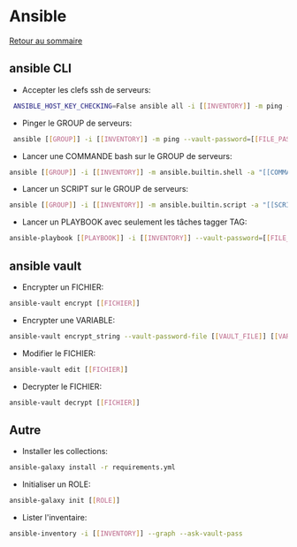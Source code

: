 # Ansible

[Retour au sommaire](docs/index)

## ansible CLI
- Accepter les clefs ssh de serveurs:
```bash
 ANSIBLE_HOST_KEY_CHECKING=False ansible all -i [[INVENTORY]] -m ping --vault-password=[[FILE_PASSWORD]]
```
- Pinger le GROUP de serveurs:
```bash
 ansible [[GROUP]] -i [[INVENTORY]] -m ping --vault-password=[[FILE_PASSWORD]]
```
- Lancer une COMMANDE bash sur le GROUP de serveurs:
```bash
ansible [[GROUP]] -i [[INVENTORY]] -m ansible.builtin.shell -a "[[COMMANDE]]" --vault-password=[[FILE_PASSWORD]]
```
- Lancer un SCRIPT sur le GROUP de serveurs:
```bash
ansible [[GROUP]] -i [[INVENTORY]] -m ansible.builtin.script -a "[[SCRIPT]] [[ARGUMENTS]]..." --vault-password=[[FILE_PASSWORD]]
```
- Lancer un PLAYBOOK avec seulement les tâches tagger TAG:
```bash
ansible-playbook [[PLAYBOOK]] -i [[INVENTORY]] --vault-password=[[FILE_PASSWORD]] --tags [[TAGS(ex:tag1,tag2,...)]] --skip-tags [[SKIPPED_TAGS(ex:tag1,tag2,...)]] --extra-vars "[[KEY]]=[[VALUE]]..."
```

## ansible vault
- Encrypter un FICHIER:
```bash
ansible-vault encrypt [[FICHIER]]
```
- Encrypter une VARIABLE:
```bash
ansible-vault encrypt_string --vault-password-file [[VAULT_FILE]] [[VARIABLE_VALUE]] --name [[VARIABLE]]
```
- Modifier le FICHIER:
```bash
ansible-vault edit [[FICHIER]]
```
- Decrypter le FICHIER:
```bash
ansible-vault decrypt [[FICHIER]]
```

## Autre
- Installer les collections:
```bash
ansible-galaxy install -r requirements.yml
```
- Initialiser un ROLE:
```bash
ansible-galaxy init [[ROLE]]
```
- Lister l'inventaire:
```bash
ansible-inventory -i [[INVENTORY]] --graph --ask-vault-pass
```
